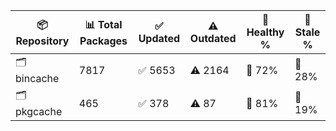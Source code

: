 | 📦 Repository | 📊 Total Packages | ✅ Updated | ⚠️ Outdated | 💚 Healthy % | 🔴 Stale % |
|---------------|-------------------|------------|-------------|-------------|------------|
| 🗂️ bincache | 7817 | ✅ 5653 | ⚠️ 2164 | 💚 72% | 🔴 28% |
| 🗂️ pkgcache | 465 | ✅ 378 | ⚠️ 87 | 💚 81% | 🔴 19% |
